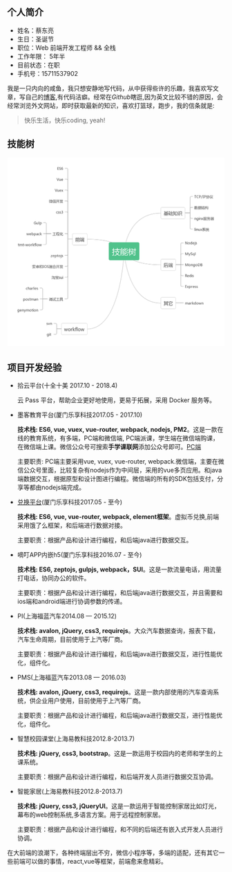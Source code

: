 ## 个人简介

- 姓名：蔡东亮
- 生日：圣诞节
- 职位：Web 前端开发工程师 && 全栈
- 工作年限： 5年半
- 目前状态：在职
- 手机号：15711537902

我是一只内向的咸鱼，我只想安静地写代码，从中获得些许的乐趣，我喜欢写文章，写自己的[博客](https://troland.github.io),有代码洁癖。经常在*Github*瞎逛,因为英文比较不错的原因，会经常浏览外文网站，即时获取最新的知识，喜欢打篮球，跑步，我的信条就是:

> 快乐生活，快乐coding, yeah!

## 技能树
![技能树](tech-map.png)

## 项目开发经验

- 拾云平台(十全十美 2017.10 - 2018.4)

  云 Pass 平台，帮助企业更好地使用，更易于拓展，采用 Docker 服务等。

- 墨客教育平台(厦门乐享科技2017.05 - 2017.10)

  **技术栈: ES6, vue, vuex, vue-router, webpack, nodejs, PM2**。这是一款在线的教育系统，有多端，PC端和微信端, PC端派课，学生端在微信端购课，在微信端上课。微信公众号可搜索**手学课联网**添加公众号即可。[PC端](org.sxmoc.com)

  主要职责: PC端主要采用vue, vuex, vue-router, webpack.微信端，主要在微信公众号里面，比较复杂有nodejs作为中间层，采用的vue多页应用。和java端数据交互，根据原型和设计图进行编程。微信端的所有的SDK包括支付，分享等都由nodejs端完成。

- [兑换平台](http://exchange.iwop.cn/)(厦门乐享科技2017.05 - 至今)

  **技术栈: ES6, vue, vue-router, webpack, element框架**。虚拟币兑换,前端采用饿了么框架，和后端进行数据对接。

  主要职责：根据产品和设计进行编程，和后端java进行数据交互。
  
- 嘀叮APP内嵌h5(厦门乐享科技2016.07 - 至今)

  **技术栈: ES6, zeptojs, gulpjs, webpack，SUI**。这是一款流量电话，用流量打电话，协同办公的软件。

  主要职责：根据产品和设计进行编程，和后端java进行数据交互，并且需要和ios端和android端进行协调参数的传递。
  
- PI(上海福蓝汽车2014.08 — 2015.12)

  **技术栈: avalon, jQuery, css3, requirejs**。大众汽车数据查询，报表下载，汽车生命周期，目前使用于上汽等厂商。
  
  主要职责：根据产品和设计进行编程，和后端java进行数据交互，进行性能优化，组件化。
  
- PMS(上海福蓝汽车2013.08 — 2016.03)

  **技术栈: avalon, jQuery, css3, requirejs**。这是一款内部使用的汽车查询系统，供企业用户使用，目前使用于上汽等厂商。

  主要职责：根据产品和设计进行编程，和后端java进行数据交互，进行性能优化，组件化。
  
- 智慧校园课堂(上海易教科技2012.8-2013.7)
  
  **技术栈: jQuery, css3, bootstrap**。这是一款运用于校园内的老师和学生的上课系统。
  
  主要职责：根据产品和设计进行编程，和后端开发人员进行数据交互协调。
  
- 智能家居(上海易教科技2012.8-2013.7)

  **技术栈: jQuery, css3, jQueryUI**。这是一款运用于智能控制家居比如灯光，幕布的web控制系统,多语言方案。用于远程控制家居。
  
  主要职责：根据产品和设计进行编程，和不同的后端还有嵌入式开发人员进行协调。

 在大前端的浪潮下，各种终端层出不穷，微信小程序等，多端的适配，还有其它一些前端可以做的事情，react,vue等框架，前端愈来愈精彩。